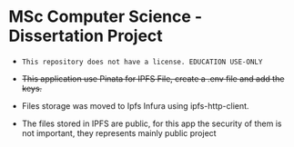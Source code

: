# MSc Computer Science - Dissertation Project

* `This repository does not have a license. EDUCATION USE-ONLY`

* <strike>This application use Pinata for IPFS File, create a .env file and add the keys.</strike>

* Files storage was moved to Ipfs Infura using ipfs-http-client.
* The files stored in IPFS are public, for this app the security of them is not important, they represents mainly public project

